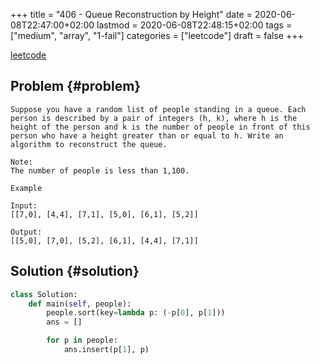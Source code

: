 +++
title = "406 - Queue Reconstruction by Height"
date = 2020-06-08T22:47:00+02:00
lastmod = 2020-06-08T22:48:15+02:00
tags = ["medium", "array", "1-fail"]
categories = ["leetcode"]
draft = false
+++

[leetcode](https://leetcode.com/problems/queue-reconstruction-by-height/)


## Problem {#problem}

```text
Suppose you have a random list of people standing in a queue. Each person is described by a pair of integers (h, k), where h is the height of the person and k is the number of people in front of this person who have a height greater than or equal to h. Write an algorithm to reconstruct the queue.

Note:
The number of people is less than 1,100.

Example

Input:
[[7,0], [4,4], [7,1], [5,0], [6,1], [5,2]]

Output:
[[5,0], [7,0], [5,2], [6,1], [4,4], [7,1]]
```


## Solution {#solution}

```python
class Solution:
    def main(self, people):
        people.sort(key=lambda p: (-p[0], p[1]))
        ans = []

        for p in people:
            ans.insert(p[1], p)
```
